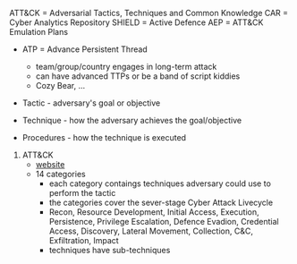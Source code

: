 ATT&CK = Adversarial Tactics, Techniques and Common Knowledge 
CAR = Cyber Analytics Repository
SHIELD = Active Defence
AEP = ATT&CK Emulation Plans

- ATP = Advance Persistent Thread
	- team/group/country engages in long-term attack
	- can have advanced TTPs or be a band of script kiddies
	- Cozy Bear, ...

- Tactic - adversary's goal or objective
- Technique - how the adversary achieves the goal/objective
- Procedures - how the technique is executed

1. ATT&CK
	- [website](https://attack.mitre.org/matrices/enterprise/)
	- 14 categories
		- each category contaings techniques adversary could use to perform the tactic
		- the categories cover the sever-stage Cyber Attack Livecycle
		- Recon, Resource Development, Initial Access, Execution, Persistence, Privilege Escalation, Defence Evadion, Credential Access, Discovery, Lateral Movement, Collection, C&C, Exfiltration, Impact
		- techniques have sub-techniques